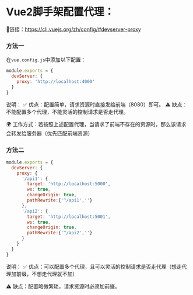 # Vue2脚手架配置代理：

🔗链接：https://cli.vuejs.org/zh/config/#devserver-proxy

### 方法一

在`vue.config.js`中添加以下配置：

```javascript
module.exports = {
  devServer: {
    proxy: 'http://localhost:4000'
  }
}
```

说明：
✅ 优点：配置简单，请求资源时直接发给前端（8080）即可。
⚠️ 缺点：不能配置多个代理，不能灵活的控制请求是否走代理。

🌍 工作方式：若按照上述配置代理，当请求了前端不存在的资源时，那么该请求会转发给服务器（优先匹配前端资源）

### 方法二

```javascript
module.exports = {
  devServer: {
    proxy: {
      '/api1': {
        target: 'http://localhost:5000',
        ws: true,
        changeOrigin: true,
        pathRewrite:{'^/api1',''}
      },
      '/api2': {
        target: 'http://localhost:5001',
        ws: true,
        changeOrigin: true,
        pathRewrite:{'^/api2',''}
      }
    }
  }
}
```

说明：
✅ 优点：可以配置多个代理，且可以灵活的控制请求是否走代理（想走代理加前缀，不想走代理就不加）

⚠️ 缺点：配置略微繁琐，请求资源时必须加前缀。